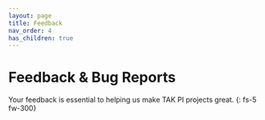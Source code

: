 ```yaml
---
layout: page
title: Feedback
nav_order: 4
has_children: true
---
```


# Feedback & Bug Reports

Your feedback is essential to helping us make TAK PI projects great.
{: fs-5 fw-300}
